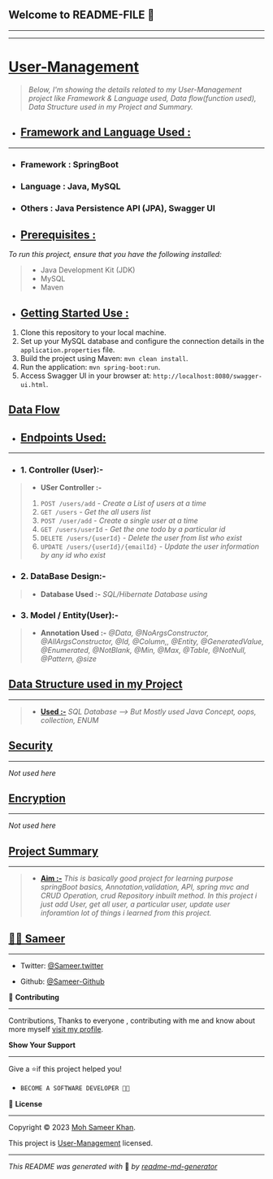 
## **Welcome to README-FILE 👋**
___
___

# [**User-Management**](#heading-ids) 

> *Below, I'm showing the details related to my User-Management project like Framework & Language used, Data flow(function used), Data Structure used in my Project and Summary.*

-  ## [**Framework and Language Used :**](#heading-ids) ##
___
- ### Framework : **SpringBoot**
- ### Language : **Java, MySQL**
- ### Others : **Java Persistence API (JPA), Swagger UI**

-  ## [**Prerequisites :**](#heading-ids) ##
*To run this project, ensure that you have the following installed:*
> - Java Development Kit (JDK)
>- MySQL
>- Maven

-  ## [**Getting Started Use :**](#heading-ids) ##

1. Clone this repository to your local machine.
2. Set up your MySQL database and configure the connection details in the `application.properties` file.
3. Build the project using Maven: `mvn clean install`.
4. Run the application: `mvn spring-boot:run`.
5. Access Swagger UI in your browser at: `http://localhost:8080/swagger-ui.html`.

## [**Data Flow**](#heading-ids) ##

- ## [**Endpoints Used:**](#heading-ids) ##
___
- ### 1. **Controller (User):-** ###
> - **USer Controller :-**  
> 1. `POST /users/add` - *Create a List of users at a time*
> 2. `GET /users` - *Get the all users list*
> 3. `POST /user/add` - *Create a single user at a time*
> 4. `GET /users/userId` - *Get the one todo by a particular id*
> 5. `DELETE /users/{userId}` - *Delete the user from list who exist*
> 6. `UPDATE /users/{userId}/{emailId}` - *Update the user information by any id who exist*


- ### 2. **DataBase Design:-**  ###
> - **Database Used :-**  *SQL/Hibernate Database using*


- ### 3. **Model / Entity(User):-** ###
> - **Annotation Used :-**  *@Data, @NoArgsConstructor, @AllArgsConstructor, @Id, @Column,, @Entity, @GeneratedValue, @Enumerated, @NotBlank, @Min, @Max, @Table, @NotNull, @Pattern, @size*

## [**Data Structure used in my Project**](#heading-ids) ##
____
> - **[Used :-](#heading-ids)** *SQL Database --> But Mostly used Java Concept, oops, collection, ENUM*

## [**Security**](#heading-ids) ##
____
*Not used here*

## [**Encryption**](#heading-ids) ##
____
*Not used here*


## [**Project Summary**](#heading-ids) ##
____
> - **[Aim :-](#heading-ids)** *This is basically good project for learning purpose springBoot basics, Annotation,validation,  API, spring mvc and CRUD Operation, crud Repository inbuilt method. In this project i just add User, get all user, a particular user,  update user inforamtion lot of things i learned from this project.*

## **[👨‍💻 Sameer](#heading-ids)** ##
____

- Twitter: [@Sameer.twitter](https://twitter.com/Sameerr1819)

- Github: [@Sameer-Github](https://github.com/Moh-Sameer-Khan)


🤝 **Contributing**
___
Contributions, Thanks to everyone , contributing with me and know about more myself [visit my profile](https://www.instagram.com/sameer181911/).

**Show Your Support**
___
Give a ⭐if this project helped you!

- ```bash
  BECOME A SOFTWARE DEVELOPER 👩‍💻

<!-- Here something icon -->

📝 **License**
___
Copyright © 2023 [Moh Sameer Khan](#heading-ids).

This project is [User-Management](https://choosealicense.com/licenses/mit/) licensed.

___
*This README was generated with* 🧡 *by [readme-md-generator](https://www.makeareadme.com/)*









